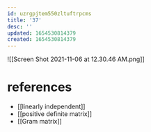 ```yaml
---
id: uzrgpjtem550zltuftrpcms
title: '37'
desc: ''
updated: 1654530814379
created: 1654530814379
---
```

![[Screen Shot 2021-11-06 at 12.30.46 AM.png]]
# references
- [[linearly independent]]
- [[positive definite matrix]]
- [[Gram matrix]]
